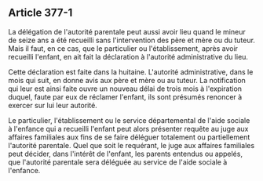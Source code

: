 Article 377-1
----
La délégation de l'autorité parentale peut aussi avoir lieu quand le mineur de
seize ans a été recueilli sans l'intervention des père et mère ou du tuteur.
Mais il faut, en ce cas, que le particulier ou l'établissement, après avoir
recueilli l'enfant, en ait fait la déclaration à l'autorité administrative du
lieu.

Cette déclaration est faite dans la huitaine. L'autorité administrative, dans le
mois qui suit, en donne avis aux père et mère ou au tuteur. La notification qui
leur est ainsi faite ouvre un nouveau délai de trois mois à l'expiration duquel,
faute par eux de réclamer l'enfant, ils sont présumés renoncer à exercer sur lui
leur autorité.

Le particulier, l'établissement ou le service départemental de l'aide sociale à
l'enfance qui a recueilli l'enfant peut alors présenter requête au juge aux
affaires familiales aux fins de se faire déléguer totalement ou partiellement
l'autorité parentale. Quel que soit le requérant, le juge aux affaires
familiales peut décider, dans l'intérêt de l'enfant, les parents entendus ou
appelés, que l'autorité parentale sera déléguée au service de l'aide sociale à
l'enfance.
